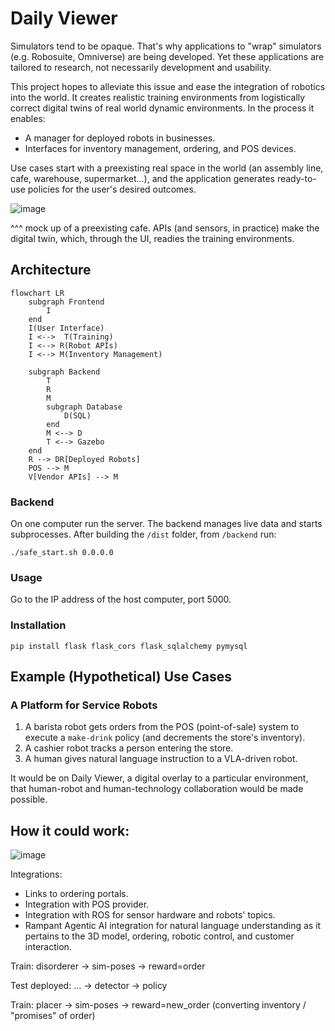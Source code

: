 # Daily Viewer
Simulators tend to be opaque. That's why applications to "wrap" simulators (e.g. Robosuite, Omniverse) are being developed. Yet these applications are tailored to research, not necessarily development and usability.

This project hopes to alleviate this issue and ease the integration of robotics into the world. It creates realistic training environments from logistically correct digital twins of real world dynamic environments. In the process it enables:
- A manager for deployed robots in businesses.
- Interfaces for inventory management, ordering, and POS devices.

Use cases start with a preexisting real space in the world (an assembly line, cafe, warehouse, supermarket...), and the application generates ready-to-use policies for the user's desired outcomes.

![image](https://github.com/user-attachments/assets/c3fa409c-0bb0-4e2f-90e3-b0fb3cc6d1a6)

^^^ mock up of a preexisting cafe. APIs (and sensors, in practice) make the digital twin, which, through the UI, readies the training environments.

## Architecture
```mermaid
flowchart LR
    subgraph Frontend
        I
    end 
    I(User Interface)
    I <-->  T(Training)
    I <--> R(Robot APIs)
    I <--> M(Inventory Management)
    
    subgraph Backend
        T
        R
        M
        subgraph Database
            D(SQL)
        end
        M <--> D
        T <--> Gazebo
    end
    R --> DR[Deployed Robots]
    POS --> M
    V[Vendor APIs] --> M
```
### Backend
On one computer run the server. The backend manages live data and starts subprocesses. After building the `/dist` folder, from `/backend` run:
```
./safe_start.sh 0.0.0.0
```
### Usage
Go to the IP address of the host computer, port 5000.

### Installation
```
pip install flask flask_cors flask_sqlalchemy pymysql
```

## Example (Hypothetical) Use Cases
### A Platform for Service Robots
1. A barista robot gets orders from the POS (point-of-sale) system to execute a `make-drink` policy (and decrements the store's inventory).
2. A cashier robot tracks a person entering the store.
3. A human gives natural language instruction to a VLA-driven robot.

It would be on Daily Viewer, a digital overlay to a particular environment, that human-robot and human-technology collaboration would be made possible.

## How it could work:

![image](https://github.com/user-attachments/assets/c3768ed3-b0b5-4f19-a570-a144795a3214)

Integrations:
* Links to ordering portals.
* Integration with POS provider.
* Integration with ROS for sensor hardware and robots' topics.
* Rampant Agentic AI integration for natural language understanding as it pertains to the 3D model, ordering, robotic control, and customer interaction.

Train:
    disorderer -> sim-poses -> reward=order
    
Test deployed:
    ... -> detector -> policy
    
Train:
    placer -> sim-poses -> reward=new_order (converting inventory / "promises" of order)




